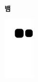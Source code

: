 ## 뱀

<a href="https://github.com/Platane/snk" target='_blank'>
  <img align="center" src="https://github.com/bysxx/bysxx/blob/output/github-contribution-grid-snake.svg" />
</a>
